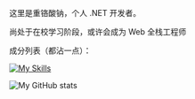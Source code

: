 这里是重铬酸钠，个人 .NET 开发者。

尚处于在校学习阶段，或许会成为 Web 全栈工程师

成分列表（都沾一点）：

[![My Skills](https://skillicons.dev/icons?i=c,cs,dotnet,html,css,js,mysql,rider,visualstudio,git&perline=3)](https://skillicons.dev)

![My GitHub stats](https://github-readme-stats.vercel.app/api?username=sTheNight)
